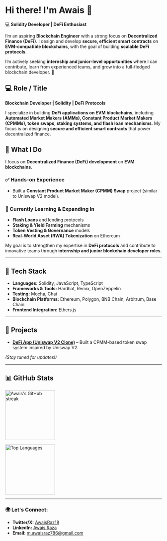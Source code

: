 # Hi there! I'm Awais 👋  
💻 **Solidity Developer | DeFi Enthusiast**  

I’m an aspiring **Blockchain Engineer** with a strong focus on **Decentralized Finance (DeFi)**. I design and develop **secure, efficient smart contracts** on **EVM-compatible blockchains**, with the goal of building **scalable DeFi protocols**.  

I’m actively seeking **internship and junior-level opportunities** where I can contribute, learn from experienced teams, and grow into a full-fledged blockchain developer. 🚀  



## 💻 Role / Title  

**Blockchain Developer | Solidity | DeFi Protocols**  

I specialize in building **DeFi applications on EVM blockchains**, including **Automated Market Makers (AMMs), Constant Product Market Makers (CPMMs), token swaps, staking systems, and flash loan mechanisms**. My focus is on designing **secure and efficient smart contracts** that power decentralized finance.  


## 🚀 What I Do  

I focus on **Decentralized Finance (DeFi) development** on **EVM blockchains**.  

### ✅ Hands-on Experience  
- Built a **Constant Product Market Maker (CPMM) Swap** project (similar to Uniswap V2 model).  

### 🎯 Currently Learning & Expanding In  
- **Flash Loans** and lending protocols  
- **Staking & Yield Farming** mechanisms  
- **Token Vesting & Governance** models  
- **Real-World Asset (RWA) Tokenization** on Ethereum  

My goal is to strengthen my expertise in **DeFi protocols** and contribute to innovative teams through **internship and junior blockchain developer roles**.  


---

## 🔧 Tech Stack  

- **Languages:** Solidity, JavaScript, TypeScript  
- **Frameworks & Tools:** Hardhat, Remix, OpenZeppelin  
- **Testing:** Mocha, Chai  
- **Blockchain Platforms:** Ethereum, Polygon, BNB Chain, Arbitrum, Base Chain  
- **Frontend Integration:** Ethers.js  


---

## 📌 Projects  

- [**DeFi App (Uniswap V2 Clone)**](https://github.com/awaiseraz/DeFi-project/tree/main/defi-apps) – Built a CPMM-based token swap system inspired by Uniswap V2.

*(Stay tuned for updates!)*

---

## 📊 GitHub Stats  

<p align="left">
  <img src="https://github-readme-streak-stats.herokuapp.com/?user=awaiseraz&theme=dark" alt="Awais's GitHub streak" height="160"/>
</p>

<p align="left">
  <img src="https://github-readme-stats.vercel.app/api/top-langs/?username=awaiseraz&layout=compact&theme=dark" alt="Top Languages" height="160"/>
</p>





---

### 🌍 Let's Connect:

- **Twitter/X:** [AwaisRaz18](https://x.com/AwaisRaz18)
- **LinkedIn:** [Awais Raza](https://www.linkedin.com/in/muhammad-awais-raza-221812268/)
- **Email:** [m.awaisraz786@gmail.com](mailto\:your.email@example.com)

